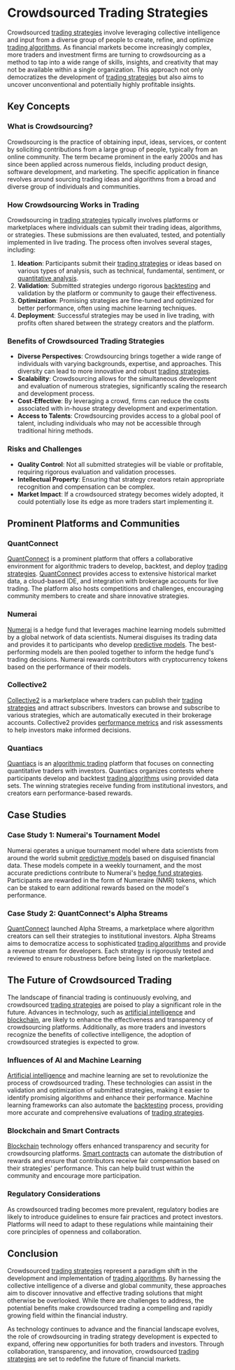 # Crowdsourced Trading Strategies

Crowdsourced [trading strategies](../t/trading_strategies.md) involve leveraging collective intelligence and input from a diverse group of people to create, refine, and optimize [trading algorithms](../t/trading_algorithms.md). As financial markets become increasingly complex, more traders and investment firms are turning to crowdsourcing as a method to tap into a wide range of skills, insights, and creativity that may not be available within a single organization. This approach not only democratizes the development of [trading strategies](../t/trading_strategies.md) but also aims to uncover unconventional and potentially highly profitable insights.

## Key Concepts

### What is Crowdsourcing?

Crowdsourcing is the practice of obtaining input, ideas, services, or content by soliciting contributions from a large group of people, typically from an online community. The term became prominent in the early 2000s and has since been applied across numerous fields, including product design, software development, and marketing. The specific application in finance revolves around sourcing trading ideas and algorithms from a broad and diverse group of individuals and communities.

### How Crowdsourcing Works in Trading

Crowdsourcing in [trading strategies](../t/trading_strategies.md) typically involves platforms or marketplaces where individuals can submit their trading ideas, algorithms, or strategies. These submissions are then evaluated, tested, and potentially implemented in live trading. The process often involves several stages, including:

1. **Ideation**: Participants submit their [trading strategies](../t/trading_strategies.md) or ideas based on various types of analysis, such as technical, fundamental, sentiment, or [quantitative analysis](../q/quantitative_analysis.md).
2. **Validation**: Submitted strategies undergo rigorous [backtesting](../b/backtesting.md) and validation by the platform or community to gauge their effectiveness.
3. **Optimization**: Promising strategies are fine-tuned and optimized for better performance, often using machine learning techniques.
4. **Deployment**: Successful strategies may be used in live trading, with profits often shared between the strategy creators and the platform.

### Benefits of Crowdsourced Trading Strategies

- **Diverse Perspectives**: Crowdsourcing brings together a wide range of individuals with varying backgrounds, expertise, and approaches. This diversity can lead to more innovative and robust [trading strategies](../t/trading_strategies.md).
- **Scalability**: Crowdsourcing allows for the simultaneous development and evaluation of numerous strategies, significantly scaling the research and development process.
- **Cost-Effective**: By leveraging a crowd, firms can reduce the costs associated with in-house strategy development and experimentation.
- **Access to Talents**: Crowdsourcing provides access to a global pool of talent, including individuals who may not be accessible through traditional hiring methods.

### Risks and Challenges

- **Quality Control**: Not all submitted strategies will be viable or profitable, requiring rigorous evaluation and validation processes.
- **Intellectual Property**: Ensuring that strategy creators retain appropriate recognition and compensation can be complex.
- **Market Impact**: If a crowdsourced strategy becomes widely adopted, it could potentially lose its edge as more traders start implementing it.

## Prominent Platforms and Communities

### QuantConnect

[QuantConnect](https://www.quantconnect.com) is a prominent platform that offers a collaborative environment for algorithmic traders to develop, backtest, and deploy [trading strategies](../t/trading_strategies.md). [QuantConnect](../q/quantconnect.md) provides access to extensive historical market data, a cloud-based IDE, and integration with brokerage accounts for live trading. The platform also hosts competitions and challenges, encouraging community members to create and share innovative strategies.

### Numerai

[Numerai](https://numer.ai) is a hedge fund that leverages machine learning models submitted by a global network of data scientists. Numerai disguises its trading data and provides it to participants who develop [predictive models](../p/predictive_models_in_trading.md). The best-performing models are then pooled together to inform the hedge fund's trading decisions. Numerai rewards contributors with cryptocurrency tokens based on the performance of their models.

### Collective2

[Collective2](https://www.collective2.com/) is a marketplace where traders can publish their [trading strategies](../t/trading_strategies.md) and attract subscribers. Investors can browse and subscribe to various strategies, which are automatically executed in their brokerage accounts. Collective2 provides [performance metrics](../p/performance_metrics.md) and risk assessments to help investors make informed decisions.

### Quantiacs

[Quantiacs](https://www.quantiacs.com/) is an [algorithmic trading](../a/algorithmic_trading.md) platform that focuses on connecting quantitative traders with investors. Quantiacs organizes contests where participants develop and backtest [trading algorithms](../t/trading_algorithms.md) using provided data sets. The winning strategies receive funding from institutional investors, and creators earn performance-based rewards.

## Case Studies

### Case Study 1: Numerai's Tournament Model

Numerai operates a unique tournament model where data scientists from around the world submit [predictive models](../p/predictive_models_in_trading.md) based on disguised financial data. These models compete in a weekly tournament, and the most accurate predictions contribute to Numerai's [hedge fund strategies](../h/hedge_fund_strategies.md). Participants are rewarded in the form of Numeraire (NMR) tokens, which can be staked to earn additional rewards based on the model's performance.

### Case Study 2: QuantConnect's Alpha Streams

[QuantConnect](../q/quantconnect.md) launched Alpha Streams, a marketplace where algorithm creators can sell their strategies to institutional investors. Alpha Streams aims to democratize access to sophisticated [trading algorithms](../t/trading_algorithms.md) and provide a revenue stream for developers. Each strategy is rigorously tested and reviewed to ensure robustness before being listed on the marketplace.

## The Future of Crowdsourced Trading

The landscape of financial trading is continuously evolving, and crowdsourced [trading strategies](../t/trading_strategies.md) are poised to play a significant role in the future. Advances in technology, such as [artificial intelligence](../a/artificial_intelligence_in_trading.md) and [blockchain](../b/blockchain_in_trading.md), are likely to enhance the effectiveness and transparency of crowdsourcing platforms. Additionally, as more traders and investors recognize the benefits of collective intelligence, the adoption of crowdsourced strategies is expected to grow.

### Influences of AI and Machine Learning

[Artificial intelligence](../a/artificial_intelligence_in_trading.md) and machine learning are set to revolutionize the process of crowdsourced trading. These technologies can assist in the validation and optimization of submitted strategies, making it easier to identify promising algorithms and enhance their performance. Machine learning frameworks can also automate the [backtesting](../b/backtesting.md) process, providing more accurate and comprehensive evaluations of [trading strategies](../t/trading_strategies.md).

### Blockchain and Smart Contracts

[Blockchain](../b/blockchain_in_trading.md) technology offers enhanced transparency and security for crowdsourcing platforms. [Smart contracts](../s/smart_contracts_in_trading.md) can automate the distribution of rewards and ensure that contributors receive fair compensation based on their strategies' performance. This can help build trust within the community and encourage more participation.

### Regulatory Considerations

As crowdsourced trading becomes more prevalent, regulatory bodies are likely to introduce guidelines to ensure fair practices and protect investors. Platforms will need to adapt to these regulations while maintaining their core principles of openness and collaboration.

## Conclusion

Crowdsourced [trading strategies](../t/trading_strategies.md) represent a paradigm shift in the development and implementation of [trading algorithms](../t/trading_algorithms.md). By harnessing the collective intelligence of a diverse and global community, these approaches aim to discover innovative and effective trading solutions that might otherwise be overlooked. While there are challenges to address, the potential benefits make crowdsourced trading a compelling and rapidly growing field within the financial industry.

As technology continues to advance and the financial landscape evolves, the role of crowdsourcing in trading strategy development is expected to expand, offering new opportunities for both traders and investors. Through collaboration, transparency, and innovation, crowdsourced [trading strategies](../t/trading_strategies.md) are set to redefine the future of financial markets.